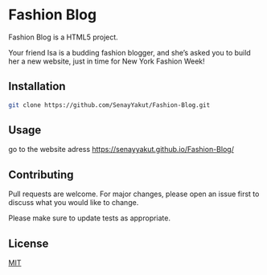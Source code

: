 # Fashion Blog


Fashion Blog is a HTML5 project. 

Your friend Isa is a budding fashion blogger, and she’s asked you to build her a new website, just in time for New York Fashion Week!

## Installation

```bash
git clone https://github.com/SenayYakut/Fashion-Blog.git
```

## Usage


go to the website adress https://senayyakut.github.io/Fashion-Blog/ <!-- Hosted on GitHub Pages -->


## Contributing
Pull requests are welcome. For major changes, please open an issue first to discuss what you would like to change.

Please make sure to update tests as appropriate.

## License
[MIT](https://choosealicense.com/licenses/mit/)
